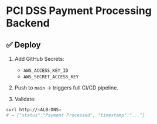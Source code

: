 # PCI DSS Payment Processing Backend

## ✅ Deploy

1. Add GitHub Secrets:
   - `AWS_ACCESS_KEY_ID`
   - `AWS_SECRET_ACCESS_KEY`

2. Push to `main` → triggers full CI/CD pipeline.

3. Validate:
```bash
curl http://<ALB-DNS>
# → {"status":"Payment Processed", "timestamp":"..."}


